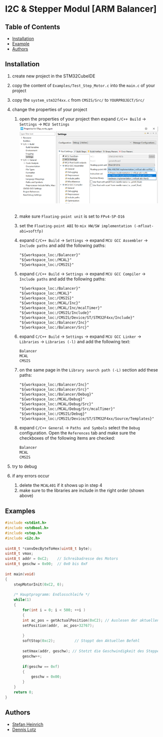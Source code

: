 # I2C & Stepper Modul [ARM Balancer]



## Table of Contents


  - [Installation](#installation)
  - [Example](#usageexamples)
  - [Authors](#authors)



## Installation

1.  create new project in the STM32CubeIDE
2.  copy the content of `Examples/Test_Step_Motor.c` into the `main.c` of your project
3. copy the `system_stm32f4xx.c` from `CMSIS/Src/` to `YOURPROJECT/Src/`
4. change the properties of your project 
   1. open the properties of your project then expand `C/C++ Build` → `Settings` → `MCU Settings`
  ![](img/mcu-settings.png)&nbsp;
   1. make sure `Floating-point unit` is set to `FPv4-SP-D16`  
   2. set the `Floating-point ABI` to `mix HW/SW implementation (-mfloat-abi=softfp)`
   3. expand `C/C++ Build` → `Settings` → expand `MCU GCC Assembler` → `Include paths` and add the following paths:
      ```
      "${workspace_loc:/Balancer}"
      "${workspace_loc:/MCAL}"
      "${workspace_loc:/CMSIS}"
      ```
      
   1. expand `C/C++ Build` → `Settings` → expand `MCU GCC Compiler` → `Include paths` and add the following paths:
      ```
      "${workspace_loc:/Balancer}"
      "${workspace_loc:/MCAL}"
      "${workspace_loc:/CMSIS}"
      "${workspace_loc:/MCAL/Inc}"
      "${workspace_loc:/MCAL/Inc/mcalTimer}"
      "${workspace_loc:/CMSIS/Include}"
      "${workspace_loc:/CMSIS/Device/ST/STM32F4xx/Include}"
      "${workspace_loc:/Balancer/Inc}"
      "${workspace_loc:/Balancer/Src}"
      ```
   2. expand `C/C++ Build` → `Settings` → expand `MCU GCC Linker` → `Libraries` → `Libraries (-l)` and add the following text:
      ```
      Balancer
      MCAL
      CMSIS
      ```

   3. on the same page in the `Library search path (-L)` section add these paths:
      ```
      "${workspace_loc:/Balancer/Inc}"
      "${workspace_loc:/Balancer/Src}"
      "${workspace_loc:/Balancer/Debug}"
      "${workspace_loc:/MCAL/Debug}"
      "${workspace_loc:/MCAL/Debug/Src}"
      "${workspace_loc:/MCAL/Debug/Src/mcalTimer}"
      "${workspace_loc:/CMSIS/Debug}"
      "${workspace_loc:/CMSIS/Device/ST/STM32F4xx/Source/Templates}"
      ```

    4. expand `C/C++ General` → `Paths and Symbols` select the `Debug` configuration. Open the `References` tab and make sure the checkboxes of the following items are checked:
       ```
       Balancer
       MCAL
       CMSIS
       ```

5. try to debug
6. if any errors occur 
   1. delete the `MCAL401` if it shows up in step 4
   2. make sure to the libraries are include in the right order (shown above)

 





## Examples

```c
#include <stdint.h>
#include <stdbool.h>
#include <step.h>
#include <i2c.h>

uint8_t *convDecByteToHex(uint8_t byte);
uint8_t vmax;
uint8_t addr = 0xC2; 	// Schreibadresse des Motors
uint8_t geschw = 0x00;	// 0x0 bis 0xF

int main(void)
{
    stepMotorInit(0xC2, 0);

    /* Hauptprogramm: Endlosschleife */
    while(1)
    {
    	for(int i = 0; i < 500; ++i )
    	{
    	int ac_pos = getActualPosition(0xC2); // Auslesen der aktuellen Motorposition
    	setPosition(addr,  ac_pos+32767);

    	}
    	softStop(0xc2); 		// Stoppt den Aktuellen Befehl

    	setVmax(addr, geschw); // Stetzt die Geschwindigkeit des Steppers
    	geschw++;

    	if(geschw == 0xf)
    	{
    		geschw = 0x00;
    	}
    }
    return 0;
}
```




## Authors

- [Stefan Heinrich](mailto:stefan.heinrich@dhbw-engineering.de)
- [Dennis Lotz](mailto:dennis.lotz@dhbw-engineering.de)

